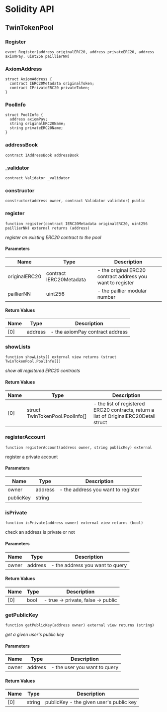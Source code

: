 # Solidity API

## TwinTokenPool

### Register

```solidity
event Register(address originalERC20, address privateERC20, address axiomPay, uint256 paillierNN)
```

### AxiomAddress

```solidity
struct AxiomAddress {
  contract IERC20Metadata originalToken;
  contract IPrivateERC20 privateToken;
}
```

### PoolInfo

```solidity
struct PoolInfo {
  address axiomPay;
  string originalERC20Name;
  string privateERC20Name;
}
```

### addressBook

```solidity
contract IAddressBook addressBook
```

### _validator

```solidity
contract Validator _validator
```

### constructor

```solidity
constructor(address owner, contract Validator validator) public
```

### register

```solidity
function register(contract IERC20Metadata originalERC20, uint256 paillierNN) external returns (address)
```

_register an existing ERC20 contract to the pool_

#### Parameters

| Name | Type | Description |
| ---- | ---- | ----------- |
| originalERC20 | contract IERC20Metadata | - the original ERC20 contract address you want to register |
| paillierNN | uint256 | - the paillier modular number |

#### Return Values

| Name | Type | Description |
| ---- | ---- | ----------- |
| [0] | address | - the axiomPay contract address |

### showLists

```solidity
function showLists() external view returns (struct TwinTokenPool.PoolInfo[])
```

_show all registered ERC20 contracts_

#### Return Values

| Name | Type | Description |
| ---- | ---- | ----------- |
| [0] | struct TwinTokenPool.PoolInfo[] | - the list of registered ERC20 contracts, return a list of OriginalERC20Detail struct |

### registerAccount

```solidity
function registerAccount(address owner, string publicKey) external
```

register a private account

#### Parameters

| Name | Type | Description |
| ---- | ---- | ----------- |
| owner | address | - the address you want to register |
| publicKey | string |  |

### isPrivate

```solidity
function isPrivate(address owner) external view returns (bool)
```

check an address is private or not

#### Parameters

| Name | Type | Description |
| ---- | ---- | ----------- |
| owner | address | - the address you want to query |

#### Return Values

| Name | Type | Description |
| ---- | ---- | ----------- |
| [0] | bool | - true -> private, false -> public |

### getPublicKey

```solidity
function getPublicKey(address owner) external view returns (string)
```

_get a given user's public key_

#### Parameters

| Name | Type | Description |
| ---- | ---- | ----------- |
| owner | address | - the user you want to query |

#### Return Values

| Name | Type | Description |
| ---- | ---- | ----------- |
| [0] | string | publicKey - the given user's public key |

